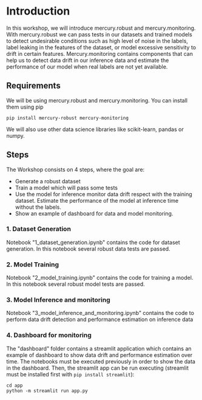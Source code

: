# Introduction

In this workshop, we will introduce mercury.robust and mercury.monitoring. With mercury.robust we can pass tests in our datasets and trained models to detect undesirable conditions such as high level of noise in the labels, label leaking in the features of the dataset, or model excessive sensitivity to drift in certain features. Mercury.monitoring contains components that can help us to detect data drift in our inference data and estimate the performance of our model when real labels are not yet available.

## Requirements

We will be using mercury.robust and mercury.monitoring. You can install them using pip

```
pip install mercury-robust mercury-monitoring
```

We will also use other data science libraries like scikit-learn, pandas or numpy.

## Steps

The Workshop consists on 4 steps, where the goal are:
- Generate a robust dataset
- Train a model which will pass some tests
- Use the model for inference monitor data drift respect with the training dataset. Estimate the performance of the model at inference time without the labels.
- Show an example of dashboard for data and model monitoring.

### 1. Dataset Generation

Notebook "1_dataset_generation.ipynb" contains the code for dataset generation. In this notebook several robust data tests are passed.

### 2. Model Training

Notebook "2_model_training.ipynb" contains the code for training a model. In this notebook several robust model tests are passed.

### 3. Model Inference and monitoring

Notebook "3_model_inference_and_monitoring.ipynb" contains the code to perform data drift detection and performance estimation on inference data

### 4. Dashboard for monitoring

The "dashboard" folder contains a streamlit application which contains an example of dashboard to show data drift and performance estimation over time. The notebooks must be executed previously in order to show the data in the dashboard. Then, the streamlit app can be run executing (streamlit must be installed first with `pip install streamlit`):
```
cd app
python -m streamlit run app.py
```